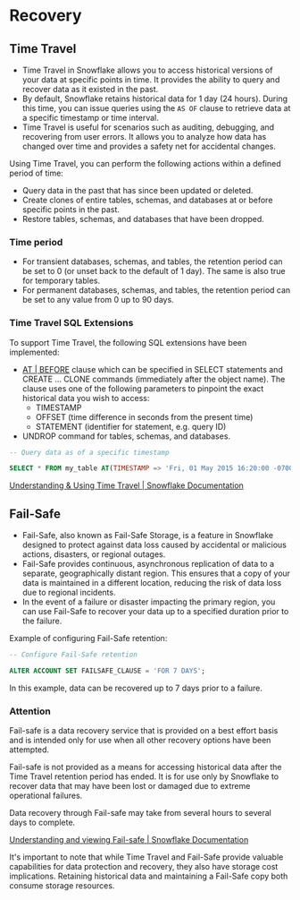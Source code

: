 # Recovery

## Time Travel

- Time Travel in Snowflake allows you to access historical versions of your data at specific points in time. It provides the ability to query and recover data as it existed in the past.
- By default, Snowflake retains historical data for 1 day (24 hours). During this time, you can issue queries using the `AS OF` clause to retrieve data at a specific timestamp or time interval.
- Time Travel is useful for scenarios such as auditing, debugging, and recovering from user errors. It allows you to analyze how data has changed over time and provides a safety net for accidental changes.

Using Time Travel, you can perform the following actions within a defined period of time:

- Query data in the past that has since been updated or deleted.
- Create clones of entire tables, schemas, and databases at or before specific points in the past.
- Restore tables, schemas, and databases that have been dropped.

### Time period

- For transient databases, schemas, and tables, the retention period can be set to 0 (or unset back to the default of 1 day). The same is also true for temporary tables.
- For permanent databases, schemas, and tables, the retention period can be set to any value from 0 up to 90 days.

### Time Travel SQL Extensions

To support Time Travel, the following SQL extensions have been implemented:

- [AT | BEFORE](https://docs.snowflake.com/en/sql-reference/constructs/at-before) clause which can be specified in SELECT statements and CREATE … CLONE commands (immediately after the object name). The clause uses one of the following parameters to pinpoint the exact historical data you wish to access:
  - TIMESTAMP
  - OFFSET (time difference in seconds from the present time)
  - STATEMENT (identifier for statement, e.g. query ID)
- UNDROP command for tables, schemas, and databases.

```sql
-- Query data as of a specific timestamp

SELECT * FROM my_table AT(TIMESTAMP => 'Fri, 01 May 2015 16:20:00 -0700'::timestamp_tz);
```

[Understanding & Using Time Travel | Snowflake Documentation](https://docs.snowflake.com/en/user-guide/data-time-travel)

## Fail-Safe

- Fail-Safe, also known as Fail-Safe Storage, is a feature in Snowflake designed to protect against data loss caused by accidental or malicious actions, disasters, or regional outages.
- Fail-Safe provides continuous, asynchronous replication of data to a separate, geographically distant region. This ensures that a copy of your data is maintained in a different location, reducing the risk of data loss due to regional incidents.
- In the event of a failure or disaster impacting the primary region, you can use Fail-Safe to recover your data up to a specified duration prior to the failure.

Example of configuring Fail-Safe retention:

```sql
-- Configure Fail-Safe retention

ALTER ACCOUNT SET FAILSAFE_CLAUSE = 'FOR 7 DAYS';
```

In this example, data can be recovered up to 7 days prior to a failure.

### Attention

Fail-safe is a data recovery service that is provided on a best effort basis and is intended only for use when all other recovery options have been attempted.

Fail-safe is not provided as a means for accessing historical data after the Time Travel retention period has ended. It is for use only by Snowflake to recover data that may have been lost or damaged due to extreme operational failures.

Data recovery through Fail-safe may take from several hours to several days to complete.

[Understanding and viewing Fail-safe | Snowflake Documentation](https://docs.snowflake.com/en/user-guide/data-failsafe)

It's important to note that while Time Travel and Fail-Safe provide valuable capabilities for data protection and recovery, they also have storage cost implications. Retaining historical data and maintaining a Fail-Safe copy both consume storage resources.
